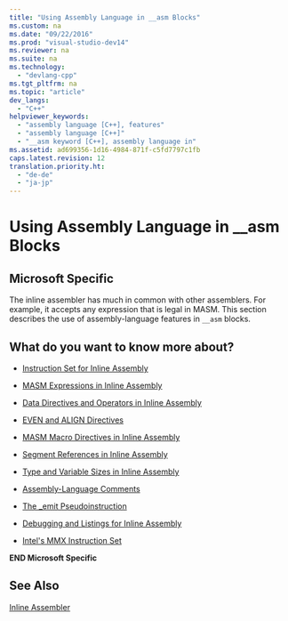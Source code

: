 ```yaml
---
title: "Using Assembly Language in __asm Blocks"
ms.custom: na
ms.date: "09/22/2016"
ms.prod: "visual-studio-dev14"
ms.reviewer: na
ms.suite: na
ms.technology: 
  - "devlang-cpp"
ms.tgt_pltfrm: na
ms.topic: "article"
dev_langs: 
  - "C++"
helpviewer_keywords: 
  - "assembly language [C++], features"
  - "assembly language [C++]"
  - "__asm keyword [C++], assembly language in"
ms.assetid: ad699356-1d16-4984-871f-c5fd7797c1fb
caps.latest.revision: 12
translation.priority.ht: 
  - "de-de"
  - "ja-jp"
---
```

# Using Assembly Language in __asm Blocks
## Microsoft Specific  
 The inline assembler has much in common with other assemblers. For example, it accepts any expression that is legal in MASM. This section describes the use of assembly-language features in `__asm` blocks.  
  
## What do you want to know more about?  
  
-   [Instruction Set for Inline Assembly](../vs140/instruction-set-for-inline-assembly.md)  
  
-   [MASM Expressions in Inline Assembly](../vs140/masm-expressions-in-inline-assembly.md)  
  
-   [Data Directives and Operators in Inline Assembly](../vs140/data-directives-and-operators-in-inline-assembly.md)  
  
-   [EVEN and ALIGN Directives](../vs140/even-and-align-directives.md)  
  
-   [MASM Macro Directives in Inline Assembly](../vs140/masm-macro-directives-in-inline-assembly.md)  
  
-   [Segment References in Inline Assembly](../vs140/segment-references-in-inline-assembly.md)  
  
-   [Type and Variable Sizes in Inline Assembly](../vs140/type-and-variable-sizes-in-inline-assembly.md)  
  
-   [Assembly-Language Comments](../vs140/assembly-language-comments.md)  
  
-   [The _emit Pseudoinstruction](../vs140/_emit-pseudoinstruction.md)  
  
-   [Debugging and Listings for Inline Assembly](../vs140/debugging-and-listings-for-inline-assembly.md)  
  
-   [Intel's MMX Instruction Set](../vs140/intel-s-mmx-instruction-set.md)  
  
 **END Microsoft Specific**  
  
## See Also  
 [Inline Assembler](../vs140/inline-assembler.md)
